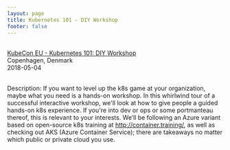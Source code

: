 ```yaml
---
layout: page
title: Kubernetes 101 - DIY Workshop
footer: false
---
```


<br>
<div class="views-field views-field-nothing">        <span class="field-content views-field-field-details"><a href="https://kccnceu18.sched.com/event/Dqul">KubeCon EU - Kubernetes 101: DIY Workshop</a><br>Copenhagen, Denmark<br><span class="date-display-start">2018-05-04</span></span></div>

<br>

Description: If you want to level up the k8s game at your organization, maybe what you need is a hands-on workshop. In this whirlwind tour of a successful interactive workshop, we'll look at how to give people a guided hands-on k8s experience. If you're into dev or ops or some portmanteau thereof, this is relevant to your interests. We’ll be following an Azure variant based on open-source k8s training at http://container.training/, as well as checking out AKS (Azure Container Service); there are takeaways no matter which public or private cloud you use.

<br>

